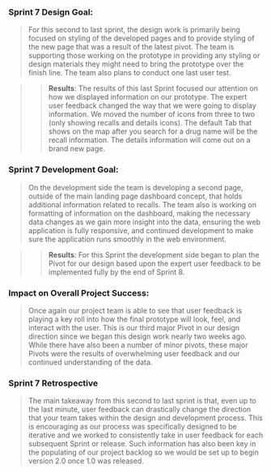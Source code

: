 ### Sprint 7 Design Goal: 

> For this second to last sprint, the design work is primarily being focused on styling of the developed pages and to provide styling of the new page that was a result of the latest pivot.  The team is supporting those working on the prototype in providing any styling or design materials they might need to bring the prototype over the finish line.  The team also plans to conduct one last user test.

>> **Results**: The results of this last Sprint focused our attention on how we displayed information on our prototype.  The expert user feedback changed the way that we were going to display information.  We moved the number of icons from three to two (only showing recalls and details icons).  The default Tab that shows on the map after you search for a drug name will be the recall information.  The details information will come out on a brand new page.

### Sprint 7 Development Goal:

> On the development side the team is developing a second page, outside of the main landing page dashboard concept, that holds additional information related to recalls.  The team also is working on formatting of information on the dashboard, making the necessary data changes as we gain more insight into the data, ensuring the web application is fully responsive, and continued development to make sure the application runs smoothly in the web environment.

>> **Results**: For this Sprint the development side began to plan the Pivot for our design based upon the expert user feedback to be implemented fully by the end of Sprint 8. 

### Impact on Overall Project Success:

> Once again our project team is able to see that user feedback is playing a key roll into how the final prototype will look, feel, and interact with the user.  This is our third major Pivot in our design direction since we began this design work nearly two weeks ago.  While there have also been a number of minor pivots, these major Pivots were the results of overwhelming user feedback and our continued understanding of the data.

### Sprint 7 Retrospective 

> The main takeaway from this second to last sprint is that, even up to the last minute, user feedback can drastically change the direction that your team takes within the design and development process.  This is encouraging as our process was specifically designed to be iterative and we worked to consistently take in user feedback for each subsequent Sprint or release.  Such information has also been key in the populating of our project backlog so we would be set up to begin version 2.0 once 1.0 was released.
